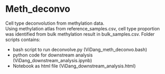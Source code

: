# Meth_deconvo
Cell type deconvolution from methylation data. <br>
Using methylation atlas from reference_samples.csv, cell type proportion was identified from bulk methylation result in bulk_samples.csv.
Folder scripts contains:
- bash script to run deconvolve.py (ViDang_meth_deconvo.bash)
- python code for downstream analysis (ViDang_downstream_analysis.ipynb)
- Notebook as html file (ViDang_downstream_analysis.html)
